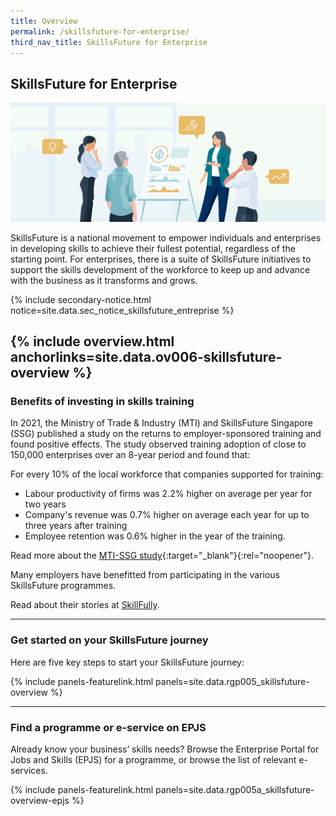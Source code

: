 ```yaml
---
title: Overview
permalink: /skillsfuture-for-enterprise/
third_nav_title: SkillsFuture for Enterprise
---
```


## SkillsFuture for Enterprise

![e-Adviser for Skills Training](/images/news/RunandGrow_TrainingSJ.jpg)

SkillsFuture is a national movement to empower individuals and enterprises in developing skills to achieve their fullest potential, regardless of the starting point. For enterprises, there is a suite of SkillsFuture initiatives to support the skills development of the workforce to keep up and advance with the business as it transforms and grows.

{% include secondary-notice.html notice=site.data.sec_notice_skillsfuture_entreprise %}

{% include overview.html anchorlinks=site.data.ov006-skillsfuture-overview %}
----
<a name="skills_training_benefits"></a>
### Benefits of investing in skills training

In 2021, the Ministry of Trade & Industry (MTI) and SkillsFuture Singapore (SSG) published a study on the returns to employer-sponsored training and found positive effects. The study observed
training adoption of close to 150,000 enterprises over an 8-year period and found that:

For every 10% of the local workforce that companies supported for training:

- Labour productivity of firms was 2.2% higher on average per year for two years
- Company's revenue was 0.7% higher on average each year for up to three years after training
- Employee retention was 0.6% higher in the year of the training.

Read more about the [MTI-SSG study](/images/epjs/whats-new/epjs-mti-ssg-study-aug21.pdf){:target="_blank"}{:rel="noopener"}.

Many employers have benefitted from participating in the various SkillsFuture programmes. 

Read about their stories at [SkillFully](/enterprisejobskills/resources-and-toolkits/skillfully).   

----
<a name="skillsfuture_journey"></a>
### Get started on your SkillsFuture journey

Here are five key steps to start your SkillsFuture journey:

{% include panels-featurelink.html panels=site.data.rgp005_skillsfuture-overview %}

----
<a name="entreprise_portal_for_jobs_and_skills_epjs"></a>
### Find a programme or e-service on EPJS

Already know your business’ skills needs? Browse the Enterprise Portal for Jobs and Skills (EPJS) for a programme, or browse the list of relevant e-services.

{% include panels-featurelink.html panels=site.data.rgp005a_skillsfuture-overview-epjs %}


<script src="/jquery/jquery.min.js"></script>
<script src="/jquery/bp-menu-new-tab.js"></script>
